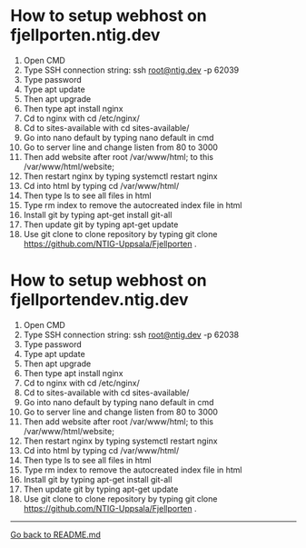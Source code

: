 # How to setup webhost on fjellporten.ntig.dev

1. Open CMD
2. Type SSH connection string: ssh root@ntig.dev -p 62039
3. Type password
4. Type apt update
5. Then apt upgrade
6. Then type apt install nginx
7. Cd to nginx with cd /etc/nginx/
8. Cd to sites-available with cd sites-available/
9. Go into nano default by typing nano default in cmd
10. Go to server line and change listen from 80 to 3000
11. Then add website after root /var/www/html; to this /var/www/html/website;
12. Then restart nginx by typing systemctl restart nginx
13. Cd into html by typing cd /var/www/html/
14. Then type ls to see all files in html
15. Type rm index to remove the autocreated index file in html
16. Install git by typing apt-get install git-all
17. Then update git by typing apt-get update
18. Use git clone to clone repository by typing git clone https://github.com/NTIG-Uppsala/Fjellporten .

# How to setup webhost on fjellportendev.ntig.dev

1. Open CMD
2. Type SSH connection string: ssh root@ntig.dev -p 62038
3. Type password
4. Type apt update
5. Then apt upgrade
6. Then type apt install nginx
7. Cd to nginx with cd /etc/nginx/
8. Cd to sites-available with cd sites-available/
9. Go into nano default by typing nano default in cmd
10. Go to server line and change listen from 80 to 3000
11. Then add website after root /var/www/html; to this /var/www/html/website;
12. Then restart nginx by typing systemctl restart nginx
13. Cd into html by typing cd /var/www/html/
14. Then type ls to see all files in html
15. Type rm index to remove the autocreated index file in html
16. Install git by typing apt-get install git-all
17. Then update git by typing apt-get update
18. Use git clone to clone repository by typing git clone https://github.com/NTIG-Uppsala/Fjellporten .

---
[Go back to README.md](../README.md)
